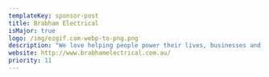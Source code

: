 ```yaml
---
templateKey: sponsor-post
title: Brabham Electrical
isMajor: true
logo: /img/ezgif.com-webp-to-png.png
description: "We love helping people power their lives, businesses and homes "
website: http://www.brabhamelectrical.com.au/
priority: 11
---
```

